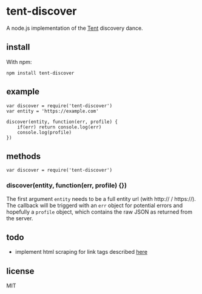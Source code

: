# tent-discover
A node.js implementation of the [Tent](https://tent.io) discovery dance.

## install
With npm:
```
npm install tent-discover
```

## example
```
var discover = require('tent-discover')
var entity = 'https://example.com'

discover(entity, function(err, profile) {
    if(err) return console.log(err)
    console.log(profile)
})
```

## methods

```
var discover = require('tent-discover')
```

### discover(entity, function(err, profile) {})
The first argument `entity` needs to be a full entity url (with http:// / https://).
The callback will be triggerd with an `err` object for potential errors and hopefully a `profile` object, which contains the raw JSON as returned from the server. 

## todo
- implement html scraping for link tags described [here](https://tent.io/docs/server-protocol#html-codelinkcode-tag)

## license
MIT